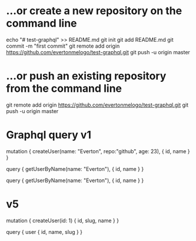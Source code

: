 # …or create a new repository on the command line
echo "# test-graphql" >> README.md
git init
git add README.md
git commit -m "first commit"
git remote add origin https://github.com/evertonmelogo/test-graphql.git
git push -u origin master
# …or push an existing repository from the command line
git remote add origin https://github.com/evertonmelogo/test-graphql.git
git push -u origin master

# Graphql query v1
mutation {
  createUser(name: "Everton", repo:"github", age: 23),
  { id, name }
}

query {
  getUserByName(name: "Everton"),
  { id, name }
}

query {
  getUserByName(name: "Everton"),
  { id, name }
}


# v5
mutation {
  createUser(id: 1) { id, slug, name }
}

query {
	user {
	  id, name, slug
	}
}
